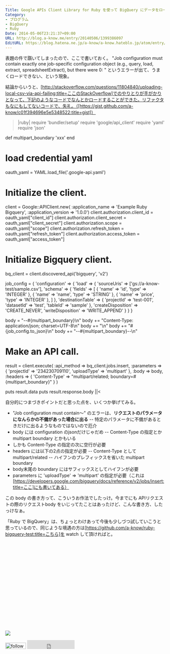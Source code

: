 ```yaml
---
Title: Google APIs Client Library for Ruby を使って BigQuery にデータをロードする
Category:
- プログラム
- BigQuery
- Ruby
Date: 2014-05-06T23:21:37+09:00
URL: http://blog.a-know.me/entry/20140506/1399386097
EditURL: https://blog.hatena.ne.jp/a-know/a-know.hateblo.jp/atom/entry/12921228815727979223
---
```


表題の件で躓いてしまったので、ここで書いておく。
"Job configuration must contain exactly one job-specific configuration object (e.g., query, load, extract, spreadsheetExtract), but there were 0: " というエラーが出て、うまくロードできない、という現象。


結論からいうと、[http://stackoverflow.com/questions/11804840/uploading-local-csv-via-api-failing:title=ここのStackOverflow]でのやりとりが手がかりとなって、下記のようなコードでなんとかロードすることができた。リファクタもなにもしてないコードで、失礼。（[https://gist.github.com/a-know/c01f394696e5e5348522:title=gist]）

>|ruby|
require 'bundler/setup'
require 'google/api_client'
require 'yaml'
require 'json'

def multipart_boundary
  'xxx'
end

# load credential yaml
oauth_yaml = YAML.load_file('.google-api.yaml')

# Initialize the client.
client = Google::APIClient.new(
  :application_name => 'Example Ruby Bigquery',
  :application_version => '1.0.0')
client.authorization.client_id = oauth_yaml["client_id"]
client.authorization.client_secret = oauth_yaml["client_secret"]
client.authorization.scope = oauth_yaml["scope"]
client.authorization.refresh_token = oauth_yaml["refresh_token"]
client.authorization.access_token = oauth_yaml["access_token"]

# Initialize Bigquery client.
bq_client = client.discovered_api('bigquery', 'v2')

job_config = {
  'configuration' => {
    'load' => {
      'sourceUris' => ['gs://a-know-test/sample.csv'],
      'schema' => {
        'fields' => [
          {
            'name' => 'id',
            'type' => 'INTEGER'
          },
          {
            'name' => 'name',
            'type' => 'STRING'
          },
          {
            'name' => 'price',
            'type' => 'INTEGER'
          },
        ]
      },
      'destinationTable' => {
        'projectId' => 'test-001',
        'datasetId' => 'test',
        'tableId'   => 'sample'
      },
      'createDisposition' => 'CREATE_NEVER',
      'writeDisposition' => 'WRITE_APPEND'
    }
  }
}

body = "--#{multipart_boundary}\n"
body += "Content-Type: application/json; charset=UTF-8\n"
body += "\n"
body += "#{job_config.to_json}\n"
body += "--#{multipart_boundary}--\n"

# Make an API call.
result = client.execute(
  :api_method => bq_client.jobs.insert,
  :parameters => {
    'projectId' => '234230709110',
    'uploadType' => 'multipart'
  },
  :body => body,
  :headers => { 'Content-Type' => "multipart/related; boundary=#{multipart_boundary}" }
)


puts result.data
puts result.response.body
||<


自分的につまづきポイントだと思った点を、いくつか挙げてみる。


- "Job configuration must contain〜" のエラーは、<span class="deco" style="font-weight:bold;">リクエストのパラメータになんらかの不備があった場合に出る</span>
-- 特定のパラメータに不備があるときだけに出るようなものではないので厄介
- body には configuration のjsonだけじゃだめ
-- Content-Type の指定とか multipart boundary とかもいる
- しかも Content-Type の指定の次に空行が必要
- headers には以下の2点の指定が必要
-- Content-Type として multipart/related
-- ハイフンのプレフィックスを省いた multipart boundary
- body末尾の boundary にはサフィックスとしてハイフンが必要
- parameters に 'uploadType' => 'multipart' の指定が必要（これは[https://developers.google.com/bigquery/docs/reference/v2/jobs/insert:title=ここ]にも書いてある）


この body の書き方って、こういうお作法でしたっけ。今までにも APIリクエストの際のリクエストbody をいじってたことはあったけど、こんな書き方、したっけなぁ。


「Ruby で BigQuery」は、ちょっとわけあって今後も少しづつ試していこうと思っているので、同じような境遇の方は[https://github.com/a-know/ruby-bigquery-test:title=こちら]を watch して頂ければと。


<div>
<br>
<script async src="//pagead2.googlesyndication.com/pagead/js/adsbygoogle.js"></script>
<!-- article-bottom2 -->
<ins class="adsbygoogle"
     style="display:inline-block;width:300px;height:250px"
     data-ad-client="ca-pub-3463034538369189"
     data-ad-slot="5274552934"></ins>
<script>
(adsbygoogle = window.adsbygoogle || []).push({});
</script>

<a href="http://bit.ly/grass-graph" target='blank' rel="nofollow"><img src="https://cdn-ak.f.st-hatena.com/images/fotolife/a/a-know/20170405/20170405220342.png"></a>
<br>
</div>

<div>
<a href='http://cloud.feedly.com/#subscription%2Ffeed%2Fhttp%3A%2F%2Fblog.a-know.me%2Ffeed'  target='blank'><img id='feedlyFollow' src='http://s3.feedly.com/img/follows/feedly-follow-rectangle-volume-small_2x.png' alt='follow us in feedly' width='65' height='20'></a>



<iframe src="http://blog.hatena.ne.jp/a-know/a-know.hateblo.jp/subscribe/iframe" allowtransparency="true" frameborder="0" scrolling="no" width="150" height="28"></iframe>
</div>
